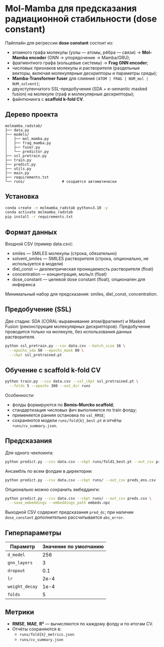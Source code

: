 # Mol-Mamba для предсказания радиационной стабильности (dose constant)

Пайплайн для регрессии **dose constant** состоит из:
- атомного графа молекулы (узлы — атомы, рёбра — связи) → **Mol-Mamba encoder** (GNN → упорядочение → Mamba/GRU);
- фрагментного графа (кольцевые системы) → **Frag GNN encoder**;
- числовых признаков молекулы и растворителя (раздельные векторы, включая молекулярные дескрипторы и параметры среды);
- **Mamba-Transformer fuser** для слияния `[ATOM | FRAG | NUM_mol | NUM_solvent]`;
- двухступенчатого SSL-предобучения (SDA + e-semantic masked fusion) на молекуле (граф и молекулярные дескрипторы);
- файнтюнинга с **scaffold k-fold CV**.

## Дерево проекта
```
molmamba_radstab/
├── data.py
├── models/
│   ├── mol_mamba.py
│   ├── frag_mamba.py
│   ├── fuser.py
│   └── predictor.py
├── ssl_pretrain.py
├── train.py
├── predict.py
├── utils.py
├── main.py
├── requirements.txt
└── runs/                 # создаётся автоматически
```

## Установка
```bash
conda create -n molmamba_radstab python=3.10 -y
conda activate molmamba_radstab
pip install -r requirements.txt
```

## Формат данных

Входной CSV (пример data.csv):
- smiles — SMILES молекулы (строка, обязательно)
- solvent_smiles — SMILES растворителя (строка, опционально, не используется в модели)
- diel_const — диэлектрическая проницаемость растворителя (float)
- concentration — концентрация, моль/л (float)
- dose_constant — целевой dose constant (float), опционален для инференса

Минимальный набор для предсказания: smiles, diel_const, concentration.

## Предобучение (SSL)

Две стадии: SDA (CORAL-выравнивание атом/фрагмент) и Masked Fusion (реконструкция молекулярных дескрипторов). Предобучение проводится только на молекуле, без использования данных растворителя.

```bash
python ssl_pretrain.py --csv data.csv --batch_size 16 \
  --epochs_sda 50 --epochs_mask 80 \
  --ckpt ssl_pretrained.pt
```

## Обучение с scaffold k-fold CV

```bash
python train.py --csv data.csv --ssl_ckpt ssl_pretrained.pt \
  --folds 5 --epochs 300 --out_dir runs
```

Особенности:
- фолды формируются по **Bemis–Murcko scaffold**;
- стандартизация числовых фич выполняется по train фолду;
- применяется ранняя остановка по `val_RMSE`;
- сохраняются модели `runs/fold{k}_best.pt` и отчёты `runs/cv_summary.json`.

## Предсказания

Для одного чекпоинта:
```bash
python predict.py --csv data.csv --ckpt runs/fold1_best.pt --out_csv preds.csv
```

Ансамбль по всем фолдам в директории:
```bash
python predict.py --csv data.csv --ckpt runs/ --out_csv preds_ens.csv
```

Опционально можно сохранить эмбеддинги:
```bash
python predict.py --csv data.csv --ckpt runs/ --out_csv preds.csv \
  --save_embeddings --embeddings_path embeds.npz
```

Выходной CSV содержит предсказания `pred_dc`; при наличии `dose_constant` дополнительно рассчитывается `abs_error`.

## Гиперпараметры

| Параметр          | Значение по умолчанию |
|-------------------|-----------------------|
| `d_model`         | 256                   |
| `gnn_layers`      | 3                     |
| `dropout`         | 0.1                   |
| `lr`              | 2e-4                  |
| `weight_decay`    | 1e-4                  |
| `folds`           | 5                     |

## Метрики

- **RMSE**, **MAE**, **R²** — вычисляются по каждому фолду и по итогам CV.
- Отчёты сохраняются в:
  - `runs/fold{k}_metrics.json`
  - `runs/cv_summary.json`
